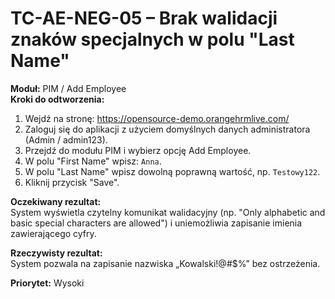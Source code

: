 # TC-AE-NEG-05 – Brak walidacji znaków specjalnych w polu "Last Name"

**Moduł:** PIM / Add Employee  
**Kroki do odtworzenia:**
1. Wejdź na stronę: https://opensource-demo.orangehrmlive.com/
2. Zaloguj się do aplikacji z użyciem domyślnych danych administratora (Admin / admin123).
3. Przejdź do modułu PIM i wybierz opcję Add Employee.
2. W polu "First Name" wpisz: `Anna`.
3. W polu "Last Name" wpisz dowolną poprawną wartość, np. `Testowy122`.
4. Kliknij przycisk "Save".

**Oczekiwany rezultat:**  
System wyświetla czytelny komunikat walidacyjny (np. "Only alphabetic and basic special characters are allowed") i uniemożliwia zapisanie imienia zawierającego cyfry.

**Rzeczywisty rezultat:**  
System pozwala na zapisanie nazwiska „Kowalski!@#$%” bez ostrzeżenia.

**Priorytet:** Wysoki

